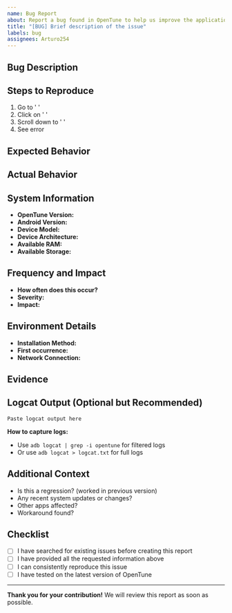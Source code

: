 ```yaml
---
name: Bug Report
about: Report a bug found in OpenTune to help us improve the application
title: "[BUG] Brief description of the issue"
labels: bug
assignees: Arturo254
---
```


## Bug Description
<!-- Provide a clear and concise description of what the bug is. -->

## Steps to Reproduce
<!-- Provide detailed steps to reproduce the behavior: -->
1. Go to ' '
2. Click on ' '
3. Scroll down to ' '
4. See error

## Expected Behavior
<!-- Describe what you expected to happen. -->

## Actual Behavior
<!-- Describe what actually happened instead. -->

## System Information
- **OpenTune Version:** <!-- e.g., 1.2.3 -->
- **Android Version:** <!-- e.g., Android 13 (API 33) -->
- **Device Model:** <!-- e.g., Samsung Galaxy S21 -->
- **Device Architecture:** <!-- e.g., arm64-v8a, armeabi-v7a -->
- **Available RAM:** <!-- e.g., 8GB -->
- **Available Storage:** <!-- e.g., 128GB total, 45GB free -->

## Frequency and Impact
- **How often does this occur?** <!-- Always / Sometimes / Rarely -->
- **Severity:** <!-- Critical / High / Medium / Low -->
- **Impact:** <!-- App crashes / Feature unusable / UI issue / Performance issue -->

## Environment Details
- **Installation Method:** <!-- Play Store / APK / F-Droid -->
- **First occurrence:** <!-- Version when bug first appeared, if known -->
- **Network Connection:** <!-- WiFi / Mobile Data / Offline -->

## Evidence
<!-- Attach screenshots, videos, or GIFs that demonstrate the issue -->
<!-- You can drag and drop files directly here -->

## Logcat Output (Optional but Recommended)
<!-- Include relevant logcat output if available -->
```
Paste logcat output here
```
**How to capture logs:**
- Use `adb logcat | grep -i opentune` for filtered logs
- Or use `adb logcat > logcat.txt` for full logs

## Additional Context
<!-- Add any other context about the problem here -->
- Is this a regression? (worked in previous version)
- Any recent system updates or changes?
- Other apps affected?
- Workaround found?

## Checklist
<!-- Please check the boxes that apply -->
- [ ] I have searched for existing issues before creating this report
- [ ] I have provided all the requested information above
- [ ] I can consistently reproduce this issue
- [ ] I have tested on the latest version of OpenTune

---

**Thank you for your contribution!** We will review this report as soon as possible.
